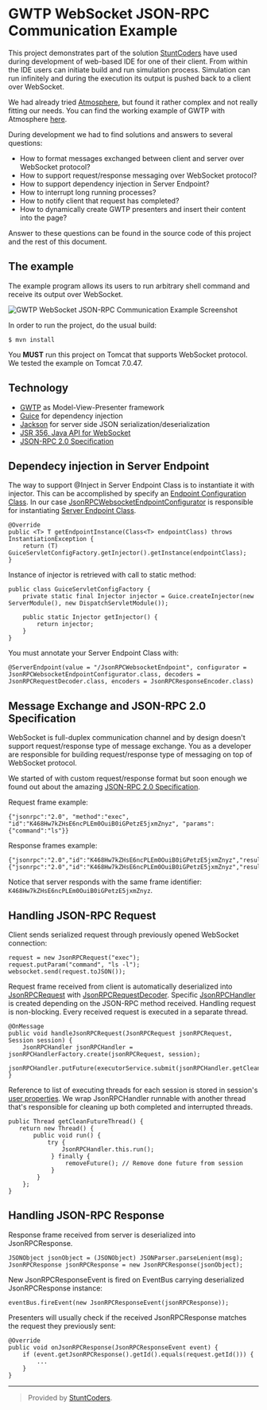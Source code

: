 GWTP WebSocket JSON-RPC Communication Example
=============================================

This project demonstrates part of the solution [StuntCoders](http://stuntcoders.com/) have used during development of web-based IDE for one of their client. From within the IDE users can initiate build and run simulation process. Simulation can run infinitely and during the execution its output is pushed back to a client over WebSocket.

We had already tried [Atmosphere](https://github.com/Atmosphere/atmosphere), but found it rather complex and not really fitting our needs. You can find the working example of GWTP with Atmosphere [here](https://github.com/sankovicmarko/gwtp-atmosphere-demo).

During development we had to find solutions and answers to several questions:

- How to format messages exchanged between client and server over WebSocket protocol?
- How to support request/response messaging over WebSocket protocol?
- How to support dependency injection in Server Endpoint?
- How to interrupt long running processes?
- How to notify client that request has completed?
- How to dynamically create GWTP presenters and insert their content into the page?

Answer to these questions can be found in the source code of this project and the rest of this document.

The example
-----------

The example program allows its users to run arbitrary shell command and receive its output over WebSocket.

![GWTP WebSocket JSON-RPC Communication Example Screenshot][1]

In order to run the project, do the usual build:

```
$ mvn install
```

You **MUST** run this project on Tomcat that supports WebSocket protocol. We tested the example on Tomcat 7.0.47.

Technology
----------

- [GWTP](https://github.com/ArcBees/GWTP) as Model-View-Presenter framework
- [Guice](https://code.google.com/p/google-guice/) for dependency injection
- [Jackson](http://jackson.codehaus.org/) for server side JSON serialization/deserialization
- [JSR 356, Java API for WebSocket](http://docs.oracle.com/javaee/7/tutorial/doc/websocket.htm)
- [JSON-RPC 2.0 Specification](http://www.jsonrpc.org/specification)

Dependecy injection in Server Endpoint
--------------------------------------

The way to support @Inject in Server Endpoint Class is to instantiate it with injector. This can be accomplished by specify an [Endpoint Configuration Class](http://docs.oracle.com/javaee/7/tutorial/doc/websocket010.htm#BABJAIGH). In our case [JsonRPCWebsocketEndpointConfigurator](https://bitbucket.org/markosankovic/wsgwtp/src/228b5412609acf8d99dc1dc0b3ac78208610d7a4/src/main/java/com/stuntcoders/wsgwtp/server/JsonRPCWebsocketEndpointConfigurator.java?at=master) is responsible for instantiating [Server Endpoint Class](http://docs.oracle.com/javaee/7/api/javax/websocket/server/ServerEndpoint.html).

```
@Override
public <T> T getEndpointInstance(Class<T> endpointClass) throws InstantiationException {
    return (T) GuiceServletConfigFactory.getInjector().getInstance(endpointClass);
}
```

Instance of injector is retrieved with call to static method:

```
public class GuiceServletConfigFactory {
    private static final Injector injector = Guice.createInjector(new ServerModule(), new DispatchServletModule());

    public static Injector getInjector() {
        return injector;
    }
}
```

You must annotate your Server Endpoint Class with:

```
@ServerEndpoint(value = "/JsonRPCWebsocketEndpoint", configurator = JsonRPCWebsocketEndpointConfigurator.class, decoders = JsonRPCRequestDecoder.class, encoders = JsonRPCResponseEncoder.class)
```

Message Exchange and JSON-RPC 2.0 Specification
-----------------------------------------------

WebSocket is full-duplex communication channel and by design doesn't support request/response type of message exchange. You as a developer are responsible for building request/response type of messaging on top of WebSocket protocol.

We started of with custom request/response format but soon enough we found out about the amazing [JSON-RPC 2.0 Specification](http://www.jsonrpc.org/specification).

Request frame example:

```
{"jsonrpc":"2.0", "method":"exec", "id":"K468Hw7kZHsE6ncPLEm0OuiB0iGPetzE5jxmZnyz", "params":{"command":"ls"}}
```
Response frames example:

```
{"jsonrpc":"2.0","id":"K468Hw7kZHsE6ncPLEm0OuiB0iGPetzE5jxmZnyz","result":"Dropbox"}
{"jsonrpc":"2.0","id":"K468Hw7kZHsE6ncPLEm0OuiB0iGPetzE5jxmZnyz","result":"Downloads"}
```

Notice that server responds with the same frame identifier: ```K468Hw7kZHsE6ncPLEm0OuiB0iGPetzE5jxmZnyz```.

Handling JSON-RPC Request
-------------------------

Client sends serialized request through previously opened WebSocket connection:

```
request = new JsonRPCRequest("exec");
request.putParam("command", "ls -l");
websocket.send(request.toJSON());
```

Request frame received from client is automatically deserialized into [JsonRPCRequest](https://bitbucket.org/markosankovic/wsgwtp/src/228b5412609acf8d99dc1dc0b3ac78208610d7a4/src/main/java/com/stuntcoders/wsgwtp/server/jsonrpc/JsonRPCRequest.java?at=master) with [JsonRPCRequestDecoder](https://bitbucket.org/markosankovic/wsgwtp/src/228b5412609acf8d99dc1dc0b3ac78208610d7a4/src/main/java/com/stuntcoders/wsgwtp/server/jsonrpc/JsonRPCRequestDecoder.java?at=master). Specific [JsonRPCHandler](https://bitbucket.org/markosankovic/wsgwtp/src/228b5412609acf8d99dc1dc0b3ac78208610d7a4/src/main/java/com/stuntcoders/wsgwtp/server/jsonrpc/handler/JsonRPCHandler.java?at=master) is created depending on the JSON-RPC method received. Handling request is non-blocking. Every received request is executed in a separate thread.

```
@OnMessage
public void handleJsonRPCRequest(JsonRPCRequest jsonRPCRequest, Session session) {
    JsonRPCHandler jsonRPCHandler = jsonRPCHandlerFactory.create(jsonRPCRequest, session);
    jsonRPCHandler.putFuture(executorService.submit(jsonRPCHandler.getCleanFutureThread()));
}
```

Reference to list of executing threads for each session is stored in session's [user properties](https://javaee-spec.java.net/nonav/javadocs/javax/websocket/Session.html#getUserProperties()). We wrap JsonRPCHandler runnable with another thread that's responsible for cleaning up both completed and interrupted threads.

```
public Thread getCleanFutureThread() {
   return new Thread() {
       public void run() {
           try {
               JsonRPCHandler.this.run();
            } finally {
                removeFuture(); // Remove done future from session
            }
        }
    };
}
```

Handling JSON-RPC Response
--------------------------

Response frame received from server is deserialized into JsonRPCResponse.

```
JSONObject jsonObject = (JSONObject) JSONParser.parseLenient(msg);
JsonRPCResponse jsonRPCResponse = new JsonRPCResponse(jsonObject);
```

New JsonRPCResponseEvent is fired on EventBus carrying deserialized JsonRPCResponse instance:

```
eventBus.fireEvent(new JsonRPCResponseEvent(jsonRPCResponse));
```

Presenters will usually check if the received JsonRPCResponse matches the request they previously sent:

```
@Override
public void onJsonRPCResponse(JsonRPCResponseEvent event) {
    if (event.getJsonRPCResponse().getId().equals(request.getId())) {
        ...
    }
}
```

------------------------------------------------------

> Provided by [StuntCoders](http://stuntcoders.com//).

  [1]: https://lh5.googleusercontent.com/-4y5dt8qXLdQ/UpMfAFM0wCI/AAAAAAAACrU/FDvvAgqVJlQ/w944-h249-no/Screenshot+from+2013-11-25+10%253A55%253A06.png